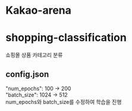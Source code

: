 # Kakao-arena  
# shopping-classification  
쇼핑몰 상품 카테고리 분류  
## config.json  
 "num_epochs": 100 → 200  
 "batch_size": 1024 → 512  
num_epochs와 batch_size를 수정하여 학습을 진행
